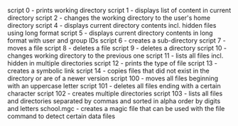 script 0 - prints working directory
script 1 - displays list of content in current directory
script 2 - changes the working directory to the user's home directory
script 4 - displays current directory contents incl. hidden files using long format
script 5 - displays current directory contents in long format with user and group IDs
script 6 - creates a sub-directory
script 7 - moves a file
script 8 - deletes a file
script 9 - deletes a directory
script 10 - changes working directory to the previous one
script 11 - lists all files incl. hidden in multiple directories
script 12 - prints the type of file
script 13 - creates a symbolic link
script 14 - copies files that did not exist in the directory or are of a newer version
script 100 - moves all files beginning with an uppercase letter
script 101 - deletes all files ending with a certain character
script 102 - creates multiple directories
script 103 - lists all files and directories separated by commas and sorted in alpha order by digits and letters
school.mgc - creates a magic file that can be used with the file command to detect certain data files